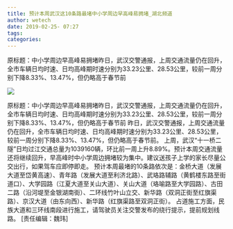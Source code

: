 ```yaml
---
title: 预计本周武汉这10条路最堵中小学周边早高峰易拥堵_湖北频道
author: wetech
date: 2019-02-25- 07:27
tags: 
categories: 
---
```

原标题：中小学周边早高峰易拥堵昨日，武汉交警通报，上周交通流量仍在回升，全市车辆日均时速、日均高峰期时速分别为33.23公里、28.53公里，较前一周分别下降8.33%、13.47%，但仍略高于春节前
<!-- more -->
                
<img align="center" border="0" src="http://p2.ifengimg.com/a/2016/0810/204c433878d5cf9size1_w16_h16.png" />
                
                
            
原标题：中小学周边早高峰易拥堵昨日，武汉交警通报，上周交通流量仍在回升，全市车辆日均时速、日均高峰期时速分别为33.23公里、28.53公里，较前一周分别下降8.33%、13.47%，但仍略高于春节前
昨日，武汉交警通报，上周交通流量仍在回升，全市车辆日均时速、日均高峰期时速分别为33.23公里、28.53公里，较前一周分别下降8.33%、13.47%，但仍略高于春节前。
上周，武汉“十一桥二隧”日均过江交通总量为1039160辆，环比前一周上升8.89%。预计本周交通流量还将继续回升，早高峰时中小学周边拥堵较为集中。建议送孩子上学的家长尽量公交出行，如果驾车应即停即走。
预计本周最堵的10条路依次是：金桥大道（发展大道至岱黄高速）、青年路（发展大道至利济北路）、武珞路辅路（黄鹤楼东路至街道口）、大学园路（江夏大道至关山大道）、关山大道（珞喻路至大学园路）、古田二路（沿河堤至金银湖南街）、二环线竹叶山立交、新华路（双洞正街至红旗渠路）、京汉大道（由东向西）、新华路（红旗渠路至双洞正街）。
占道施工方面，民族大道和三环线南段进行施工，请驾驶员关注交警发布的绕行提示，提前规划线路。
[责任编辑：魏玮]
            

